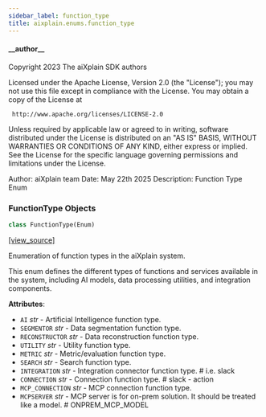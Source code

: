 ```yaml
---
sidebar_label: function_type
title: aixplain.enums.function_type
---
```


#### \_\_author\_\_

Copyright 2023 The aiXplain SDK authors

Licensed under the Apache License, Version 2.0 (the &quot;License&quot;);
you may not use this file except in compliance with the License.
You may obtain a copy of the License at

     http://www.apache.org/licenses/LICENSE-2.0

Unless required by applicable law or agreed to in writing, software
distributed under the License is distributed on an &quot;AS IS&quot; BASIS,
WITHOUT WARRANTIES OR CONDITIONS OF ANY KIND, either express or implied.
See the License for the specific language governing permissions and
limitations under the License.

Author: aiXplain team
Date: May 22th 2025
Description:
    Function Type Enum

### FunctionType Objects

```python
class FunctionType(Enum)
```

[[view_source]](https://github.com/aixplain/aiXplain/blob/main/aixplain/enums/function_type.py#L27)

Enumeration of function types in the aiXplain system.

This enum defines the different types of functions and services available
in the system, including AI models, data processing utilities, and
integration components.

**Attributes**:

- `AI` _str_ - Artificial Intelligence function type.
- `SEGMENTOR` _str_ - Data segmentation function type.
- `RECONSTRUCTOR` _str_ - Data reconstruction function type.
- `UTILITY` _str_ - Utility function type.
- `METRIC` _str_ - Metric/evaluation function type.
- `SEARCH` _str_ - Search function type.
- `INTEGRATION` _str_ - Integration connector function type. # i.e. slack
- `CONNECTION` _str_ - Connection function type. # slack - action
- `MCP_CONNECTION` _str_ - MCP connection function type.
- `MCPSERVER` _str_ - MCP server is for on-prem solution. It should be treated like a model. # ONPREM_MCP_MODEL

